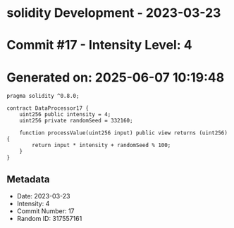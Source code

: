 ﻿# solidity Development - 2023-03-23
# Commit #17 - Intensity Level: 4
# Generated on: 2025-06-07 10:19:48
```solidity
pragma solidity ^0.8.0;

contract DataProcessor17 {
    uint256 public intensity = 4;
    uint256 private randomSeed = 332160;

    function processValue(uint256 input) public view returns (uint256) {
        return input * intensity + randomSeed % 100;
    }
}
```
## Metadata
- Date: 2023-03-23
- Intensity: 4
- Commit Number: 17
- Random ID: 317557161
